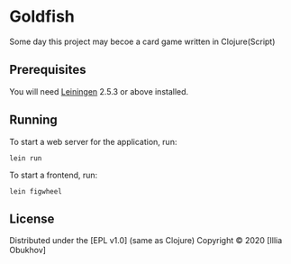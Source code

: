 # Goldfish

Some day this project may becoe a card game written in Clojure(Script) 

## Prerequisites

You will need [Leiningen] 2.5.3 or above installed.

[leiningen]: https://github.com/technomancy/leiningen

## Running

To start a web server for the application, run:

    lein run

To start a frontend, run:

    lein figwheel

## License

Distributed under the [EPL v1.0] \(same as Clojure)
Copyright © 2020 [Illia Obukhov]
